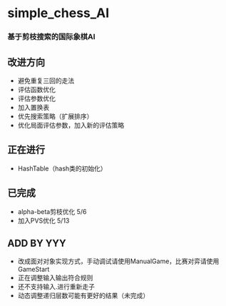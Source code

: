 # simple_chess_AI
### 基于剪枝搜索的国际象棋AI

## 改进方向
* 避免重复三回的走法
* 评估函数优化
* 评估参数优化
* 加入置换表
* 优先搜索策略（扩展排序）
* 优化局面评估参数，加入新的评估策略

## 正在进行
* HashTable（hash类的初始化）

## 已完成
* alpha-beta剪枝优化 5/6
* 加入PVS优化 5/13


## ADD BY YYY
* 改成面对对象实现方式，手动调试请使用ManualGame，比赛对弈请使用GameStart 
* 正在调整输入输出符合规则
* 还不支持输入.进行重新走子
* 动态调整递归层数可能有更好的结果（未完成）
